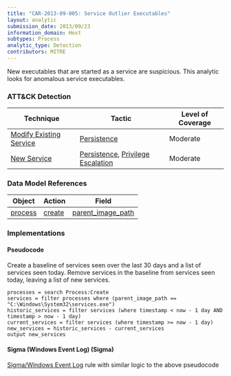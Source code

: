 ```yaml
---
title: "CAR-2013-09-005: Service Outlier Executables"
layout: analytic
submission_date: 2013/09/23
information_domain: Host
subtypes: Process
analytic_type: Detection
contributors: MITRE
---
```


New executables that are started as a service are suspicious. This analytic looks for anomalous service executables.

### ATT&CK Detection
|Technique |Tactic |Level of Coverage |
|---|---|---|
|[Modify Existing Service](https://attack.mitre.org/techniques/T1031/)|[Persistence](https://attack.mitre.org/tactics/TA0003/)|Moderate|
|[New Service](https://attack.mitre.org/techniques/T1050/)|[Persistence](https://attack.mitre.org/tactics/TA0003/), [Privilege Escalation](https://attack.mitre.org/tactics/TA0004/)|Moderate|

### Data Model References

|Object|Action|Field|
|---|---|---|
|[process](/data_model/process) | [create](/data_model/process#create) | [parent_image_path](/data_model/process#parent_image_path) |


### Implementations

#### Pseudocode

Create a baseline of services seen over the last 30 days and a list of services seen today. Remove services in the baseline from services seen today, leaving a list of new services.


```
processes = search Process:Create
services = filter processes where (parent_image_path == "C:\Windows\System32\services.exe")
historic_services = filter services (where timestamp < now - 1 day AND timestamp > now - 1 day)
current_services = filter services (where timestamp >= now - 1 day)
new_services = historic_services - current_services
output new_services
```


#### Sigma (Windows Event Log) (Sigma)


[Sigma/Windows Event Log](https://github.com/Neo23x0/sigma/blob/master/rules/windows/builtin/win_rare_service_installs.yml) rule with similar logic to the above pseudocode



